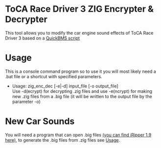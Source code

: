 # ToCA Race Driver 3 ZIG Encrypter & Decrypter
This tool allows you to modify the car engine sound effects of ToCA Race Driver 3 based on a [QuickBMS script](https://aluigi.altervista.org/bms/rdzig2big.bms)                                                         
# Usage
This is a console command program so to use it you will most likely need a .bat file or a shortcut with specified parameters.                                                                 
- Usage: zig_enc_dec [-e|-d] input_file [-o output_file]                                                                        
Use -d(ecrypt) for decrypting .zig files and use -e(ncrypt) for making new .zig files from a .big file (it will be written to the output file by the parameter -o)                                                                          
# New Car Sounds
You will need a program that can open .big files [(you can find iRipper 1.9 here)](https://sites.google.com/view/toca-rdsport/Utilities), to generate the .big files from .zig files see [Usage](https://github.com/BuilderDemo7/RD3_zig_enc_dec?tab=readme-ov-file#usage).                                     
 